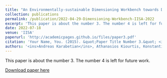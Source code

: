 ```yaml
---
title: "An Environmentally-sustainable Dimensioning Workbench towards Dynamic Resource Allocation in Cloud-computing Environments"
collection: publications
permalink: /publication/2022-04-29-Dimensioning-Workbench-IISA-2022
excerpt: 'This paper is about the number 3. The number 4 is left for future work.'
date: 2022-07-18
venue: 'IISA'
paperurl: 'http://academicpages.github.io/files/paper3.pdf'
citation: 'Your Name, You. (2015). &quot;Paper Title Number 3.&quot; <i>Journal 1</i>. 1(3).'
authors: '<ins>Andreas Karabetian</ins>, Athanasios Kiourtis, Konstantinos Voulgaris, Panagiotis Karamolegkos, Yannis Poulakis, Argyro Mavrogiorgou, Dimosthenis Kyriazis'
---
```

This paper is about the number 3. The number 4 is left for future work.

[Download paper here](http://academicpages.github.io/files/paper3.pdf)